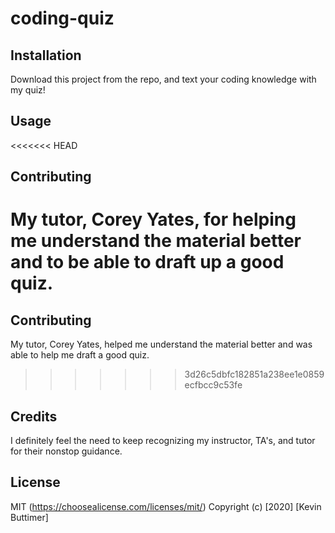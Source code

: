 # coding-quiz

## Installation
Download this project from the repo, and text your coding knowledge with my quiz!

## Usage 


<<<<<<< HEAD

## Contributing 
My tutor, Corey Yates, for helping me understand the material better and to be able to draft up a good quiz.
=======
## Contributing 
My tutor, Corey Yates, helped me understand the material better and was able to help me draft a good quiz.
>>>>>>> 3d26c5dbfc182851a238ee1e0859ecfbcc9c53fe

## Credits
I definitely feel the need to keep recognizing my instructor, TA's, and tutor for their nonstop guidance.

## License
MIT (https://choosealicense.com/licenses/mit/) Copyright (c) [2020] [Kevin Buttimer]
